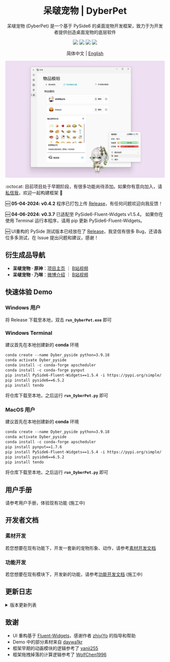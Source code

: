 <h1 align="center">
  呆啵宠物  |  DyberPet
</h1>

<p align="center">
  呆啵宠物 (DyberPet) 是一个基于 PySide6 的桌面宠物开发框架，致力于为开发者提供创造桌面宠物的底层软件
</p>

<p align="center">
  <a>
    <img src="https://img.shields.io/github/license/ChaozhongLiu/DyberPet.svg">
  </a>

  <a style="text-decoration:none">
    <img src="https://img.shields.io/github/downloads/ChaozhongLiu/DyberPet/total.svg"/>
  </a>

  <a style="text-decoration:none">
    <img src="https://img.shields.io/badge/python-3.9+-blue.svg" />
  </a>

  <a style="text-decoration:none">
    <img src="https://img.shields.io/badge/DyberPet-v0.4.2-green.svg"/>
  </a>
</p>

<p align="center">
简体中文 | <a href="README_EN.md">English</a>
</p>

![Interface](https://raw.githubusercontent.com/ChaozhongLiu/DyberPet/main/docs/DyberPet.png)

  
:octocat: 目前项目处于早期阶段，有很多功能尚待添加。如果你有意向加入，请[私信我](https://space.bilibili.com/39307302)，欢迎一起构建框架 🥰 
  
:new: **05-04-2024: v0.4.2** 程序已打包上传 [Release](https://github.com/ChaozhongLiu/DyberPet/releases/tag/v0.4.2)，有任何问题欢迎向我反馈！  
  
:new: **04-06-2024: v0.3.7** 已适配至 PySide6-Fluent-Widgets v1.5.4。 如果你在使用 Terminal 运行本程序，请用 pip 更新 PySide6-Fluent-Widgets。  
  
:new: UI重构的 PySide 测试版本已经放在了 [Release](https://github.com/ChaozhongLiu/DyberPet/releases/tag/v0.3.1b)，我坚信有很多 Bug，还请各位多多测试，在 Issue 提出问题和建议，感谢！
 


## 衍生成品导航 

- **呆啵宠物 · 原神**：[项目主页](https://github.com/ChaozhongLiu/DyberPet_GenshinImpact) ｜ [B站视频](https://www.bilibili.com/video/BV1fd4y1W7ht)
- **呆啵宠物 · 乃琳**：[微博介绍](https://m.weibo.cn/2765930401/4869193126380684) ｜ [B站视频](https://www.bilibili.com/video/BV1qe4y1F7or)


## 快速体验 Demo
### Windows 用户
  将 Release 下载至本地，双击 **``run_DyberPet.exe``** 即可


### Windows Terminal
  建议首先在本地创建新的 **conda** 环境  
  ```
  conda create --name Dyber_pyside python=3.9.18
  conda activate Dyber_pyside
  conda install -c conda-forge apscheduler
  conda install -c conda-forge pynput
  pip install PySide6-Fluent-Widgets==1.5.4 -i https://pypi.org/simple/
  pip install pyside6==6.5.2
  pip install tendo
  ```
  将仓库下载至本地，之后运行 **``run_DyberPet.py``** 即可

  
### MacOS 用户
  建议首先在本地创建新的 **conda** 环境  
  ```
  conda create --name Dyber_pyside python=3.9.18
  conda activate Dyber_pyside
  conda install -c conda-forge apscheduler
  pip install pynput==1.7.6
  pip install PySide6-Fluent-Widgets==1.5.4 -i https://pypi.org/simple/
  pip install pyside6==6.5.2
  pip install tendo
  ```
  将仓库下载至本地，之后运行 **``run_DyberPet.py``** 即可


## 用户手册
请参考用户手册，体验现有功能 (施工中)




## 开发者文档
### 素材开发
若您想要在现有功能下，开发一套新的宠物形象、动作，请参考[素材开发文档](docs/art_dev.md)

### 功能开发
若您想要在现有模块下，开发新的功能，请参考[功能开发文档](README.md) (施工中)


## 更新日志

<details>
  <summary>版本更新列表</summary>
  
**v0.4.2 - 05/04/2024**
- 简化了右键菜单结构
- 给宠物拖拽添加了反弹机制

**v0.4.2 - 05/03/2024**
- 添加了 ``自定义动作`` 和 ``动作设计`` 功能
- 完善了动画面板的功能和 UI
- 添加了动画面板相关的翻译
  
**v0.4.1 - 04/20/2024**
- ``ActData`` 添加了 ``special_act`` 属性
- 如果你曾在 04/18 - 04/20 之间测试使用过新的终端版本程序，或许需要删除 ``data/act_data.json`` 重新生成

**v0.4.1 - 04/18/2024**
- 在新的``ActData``基础上
  - 更新了交互模块、附件模块的逻辑
- 给 ``act``、``acc``、``anchor`` 添加了``跳过``的配置数值
  - 各模块判定为跳过动画是会按设定的逻辑执行
  - 动画模块&交互模块：按跳过的配置 图像静止不动
  - 附件模块：遇到跳过会暂时隐藏，直至下一个附件动画出现
- 下一步会开发动作模块 UI，用来自定义动作

**v0.4.0 - 04/14/2024**
- 重构了动画模块的配置数据结构 ``ActData``
- 在新的数据结构基础上
  - 更新了动画模块的逻辑
  - 更新了动画选择菜单的功能逻辑
  - ！交互模块仍未更新，可能会触发问题

**v0.3.7 - 04/09/2024**
- 给角色面板添加了更多的指南
- 角色如果包含 ``items`` 文件夹，会自动判定并导入其中的物品

**v0.3.7 - 04/06/2024**
- 通知栏剩余翻译完成
- 采用 Fluent-Widgets 优化了通知栏 UI
- 优化了缩放逻辑以避免在 MacOS 中的地面判断 bug
- 适配到了 Fluent-Widgets 1.5.4 版本；请尝试使用 pip 更新环境中的 PySide6-Fluent-Widgets

**v0.3.7 - 03/31/2024**
- 代办事项 UI 和功能完成
- 角色面板的翻译全部完成

**v0.3.6 - 03/15/2024**
- 每日进度功能代码更新
- 存档数据新增了 ``task_data.json``
  - 存档导出、快速存储时会被备份，但不会被导入
  - ``conf.py`` 中增加了 ``TaskData`` 的各种操作
  - App 启动时加载 ``settings.task_data``

**v0.3.6 - 03/05/2024**
- 专注任务功能代码基本完成
- 优化了番茄钟和专注时间倒计时UI的显示区域及其对主动画模块的影响

**v0.3.5 - 02/18/2024**
- 日常任务 UI 设计完毕
- 日常目标 UI init

**v0.3.5 - 02/04/2024**
- 日常任务 UI init

**v0.3.5 - 01/21/2024**
- 动作管理 UI init
- 将程序中几乎所有的 ``QImage`` 替换成了 ``QPixmap``，以节省内存，优化运行效率

**v0.3.4 - 01/21/2024**
- 商店购买和出售功能实装

**v0.3.4 - 01/18/2024**
- 商店 UI 同步角色属性进行刷新
  - 物品增减
  - 角色好感度变化
  - 切换角色
  - 导入存档
- 物品默认价格按星级提升

**v0.3.4 - 01/16/2024**
- 商店 UI 代码完成
  - 界面设计和代码完成
  - 实装了按字符搜索
  - 实装了按标签筛选
- 商店各项功能暂未完成

**v0.3.4 - 12/26/2023**
- 高分辨率屏幕图片缩放优化
- Avatar Label 生成方法优化
- 将默认未知 Icon 换成了空白图片

**v0.3.4 - 12/13/2023**
- BUFF系统 init
  - 物品（包括宠物）添加了 ``buff`` 属性，详见 [buffModule](DyberPet/Dashboard/buffModule.py)
  - 状态面板添加了 Buff 的运算和 UI，仍在施工中
- 薯条、汉堡、派蒙均添加了 ``buff`` 属性作为demo的例子
- ``HP`` 下降timer缩短为1分钟

**v0.3.3 - 11/28/2023**
- 宠物系统 init
  - 宠物是每个角色的宠物（宠物的宠物 hhh），作为Item Class，可被获取
  - 宠物可跟随角色，或自由活动
  - 宠物可对角色有Buff加成（未完成）
- 添加了 ``派蒙`` 作为一个宠物的例子
- **声明**：从v0.3.3起，桌宠将用``角色``指代，桌宠的宠物用``宠物``指代

**v0.3.2 - 11/24/2023**
- 背包面板刷新机制
- 金币系统 init

**v0.3.2 - 11/21/2023**
- 背包面板基本完成
- 背包空白格背景颜色更改
- 切换宠物时的刷新还未完成
- 删除了旧的背包UI
- 进行了少量的代码清理

**v0.3.2 - 11/16/2023**
- 背包面板 init
  
**v0.3.2 - 11/12/2023**
- 状态信息构建完成
- 角色面板构建完成

**v0.3.1b - 11/10/2023**
- 角色面板 init
- 状态信息日志 Widget init

**v0.3.1b - 11/05/2023**
- 修复了设置界面圆角显示不全的问题
- 优化了菜单 UI 子菜单点击的行为逻辑
- 修复了屏幕缩放导致部分组件重叠的问题
- MacOS 的兼容性改进
  - 修复附件模块无法正常显示的问题
  - 修复“前往文件夹”无法运行的问题
  - 优化窗口大小计算，但Mac仍然存在屏幕大小获取问题
  
**v0.3.1b - 10/27/2023**
- 切换了打包方式
  
**v0.3.1 - 10/21/2023**
- 切换至了 PySide6-Fluent-Widgets 1.3.3
- 修复了一些上报和未上报的潜在bug
- 补充了一些缺失的翻译
- 近期更新的本地测试完成
- release 添加 PySide6 版本


**v0.3.0a - 10/21/2023**
- 完成了物品模组功能
- 完成了物品模组的翻译


**v0.3.0a - 10/17/2023**
- 框架 main 分支迁移至 PySide6

    
**v0.3.0a - 10/08/2023**
- 框架迁移至 PySide6
- 添加了物品模组功能（未完成）

**v0.3.0a - 09/24/2023**
- 添加了系统及 UI
  - 基本设置 UI：替换了原本的设置，更贴近 Windows11；增加了语言切换设置
  - 存档管理 UI：实装了存档系统，包括存档的导出、导入，快速存档功能
  - 角色管理 UI：显示角色列表，包含启动按钮、角色信息卡片
- 存档系统改动
  - 存档改动为每个角色独立
  - 添加了新旧存档的自动转换代码
  - 添加了存档文件的各种操作（详见 [添加了系统及 UI]）
- 语言切换
  - 完成了语言切换功能
  - 新增了语言切换相关的文件：``langs.pro``, ``res/language``
  - 部分完成了中英两种语言的翻译
- 重构了原有 UI
  - 利用 PyQt5 原生功能重新实现 按分辨率和缩放改变大小
  - 优化了菜单 UI，替换为 PyQt-Fluent-Widgets RoundMenu
  - 将状态栏移动到了右键菜单中
  - 开启计划任务时，进度条会持续出现在宠物上方
  - 替换了通知窗口的关闭按钮
- 角色添加功能
  - 角色管理UI基本完成
  - 实现了角色添加的基本功能

  
**v0.2.2 - 03/14/2023**
- 数据存写大概花费0.43ms，有极小概率在该间隔内关闭软件导致数据丢失。本次优化在每次关闭前主动存储一次数据，并冻结数据，执行退出。
  
**v0.2.2 - 03/09/2023**
- 可以客制化番茄钟了
- 修复了狂爆物品的另一个大bug
  
**v0.2.2 - 03/08/2023**
- Mac不兼容通知栏关闭按钮，故优化了关闭按钮UI
  
**v0.2.2 - 03/07/2023**
- 附件动作的``follow_mouse``属性添加了``"x"`` 和 ``"y"``的选项，可单独跟随x或y轴
  
**v0.2.2 - 03/05/2023**
- 常驻动作数据结构修改，bug修复
- 同伴添加了常驻动作判定，需要在是主宠物时进行设定
  
**v0.2.2 - 03/04/2023**
- 添加了下落的前置动作``prefall``，将在鼠标松开后执行
- 背包分成了食物和收藏品两栏
  
**v0.2.2 - 03/03/2023**
- 右键菜单中增加了常驻动作选项，可以改变闲置时的默认动作，选中后将不在随机播放其他动作
  
**v0.2.2 - 03/02/2023**
- 交互功能添加了水平跟随目标的功能
- 添加了跟随鼠标的功能
- 目标跟随需要在``pet_conf.json``中定义``left``向左移动和 ``right``向右移动的动作
  
**v0.2.2 - 03/01/2023**
- 存档系统初步功能上线
  
**v0.2.1 - 02/25/2023**
- ``fv_reward``属性可设置为list，物品可出现在多个等级奖励中
  
**v0.2.1 - 02/23/2023**
- Windows系统添加了subwindow属性
- 禁用掉落时，缩放宠物不会闪回地面
  
**v0.2.1 - 02/22/2023**
- 优化了缩放机制
- 物品数量为1时不显示数字
- 优化了主宠物列表判断和默认宠物的保存方式
  
**v0.2.0 - 02/21/2023**
- MacOS 兼容性代码改进
- 增加好感度等级奖励的补偿系统
  
**v0.2.0 - 02/18/2023**
- 设置中添加了启动默认角色的选择
- 切换角色增加了问候通知
- 添加了 NoDropShadowWindowHint （为MacOS准备）
  
**v0.1.19 - 02/16/2023**
- 设置中可以静音了
- 添加了统计陪伴天数及显示铭牌的功能
  
**v0.1.18 - 02/12/2023**
- 对话框自动添加上一步按钮
- 调整了对特殊中文字符的长度计算
  
**v0.1.18 - 02/11/2023**
- 增加了附属宠物和主宠物的连接
- 保证收藏品在随机掉落中不重复出现
- 整理了可变更的系统数值
  
**v0.1.18 - 02/10/2023**
- 添加了对话界面和功能（暂未实装素材）
  
**v0.1.17 - 02/05/2023**
- 给通知系统语音添加了优先级``sound_priority``属性
- 增加了点击时的随机语音事件
- 增加了纳西妲的语音库
  
**v0.1.16 - 02/01/2023**
- 实现了多屏之间转移（测试中）
- 规避了专注时间0分0秒相关的闪退bug
- 解决了不能言说的狂爆物品惊天大bug
- 停止按钮按下后会立刻失效，避免多次结算
- 修复了快速点击鼠标微小位移造成闪现的bug
- 修复了召唤同伴放大时显示不全的问题
- 修复了一定条件下缩放宠物派蒙位置问题
  
**v0.1.15 - 01/29/2023**
- 取消屏幕缩放对图片大小的影响
- 重力加速度最小值变为0.01
- 数值栏字体固定为Times
- 设置内添加是否置顶的选项
  
**v0.1.14 - 01/28/2023**
- 修复了禁用掉落时不会触发摸摸事件的bug
- ``pets.json``转移到了``res/role/``
  
**v0.1.14 - 01/23/2023**
- ``item_config``更新
  - 添加了``fv_reward``: int，将物品设定为好感度升级奖励
  - 修复了label anchor未随缩放比例改变的bug
  - 重力加速度最小值变为0.01
  - 取消屏幕缩放比例对图片大小的影响
  
**v0.1.14 - 01/22/2023**
- ``pet_config['acc_act']``更新
  - ``timeout``：true/false 动画结束后关闭 / 不断循环
  - ``unique``：true/false 可否存在多个一样的附件
  - ``closable``：true/false 可否关闭（右键菜单关闭）
  - ``follow_main``：true/false 是否跟随主程序移动
  - ``speed_follow_main``：int 跟随主程序的移动速度
  
**v0.1.13 - 01/21/2023**
- 优化了widget size的动态变化逻辑
- 修复了没有随机动作或随机动作概率为零时的报错
- 通知栏边框变为圆弧
- 饱食度下降间隔变为 2min
- ``pet_config`` 更新
  - 添加了``subpet``，用来定义宠物的附属宠物
  - ``item_favorite``, ``item_dislike`` 变更为``dict``, 增加了物品好感度倍率数值
- ``item_config``更新
  - 添加了``type``, 可添加消耗品``consumable``和收藏品``collection``两类物品，收藏品不可使用
- ``act_config``更新
  - 添加了``anchor``属性，将根据锚点自动移动动画
- 开始施工语言更换
  
**v0.1.12 - 01/15/2023**
- 待机动作（default）将持续进行
- 更改了数值模块的逻辑，目前所有宠物共用一套数值
  - 删除了``pet_config``中的 ``gravity``, ``hp_interval``, ``fv_interval``
- 进程多开被禁止，以防数据存储混乱
- 多开禁止的情况下，为了能够让多个宠物同屏，增加了``召唤同伴``的功能
- 增加了鼠标点击触发的``摸摸事件``，宠物可定义摸摸的动作，并大概率触发向上浮动的心心，小概率获得物品掉落
- 增加了物品掉落的动画，掉落物品呈抛物线掉落在底部任务栏

**v0.1.11 - 01/07/2023**
- 添加了设置界面，可以改变大小、重力、拖拽速度、音量
- 添加了组件动作：现在支持动作包含另一个动画的功能（具体见素材开发文档）
- 物品使用添加了宠物喜爱度的分级，可设置不同的声音、动作
- 支持宠物自定义通知图标和声音，在``res/role/NAME/note/`` 中添加 （具体见素材开发文档）
- 宠物移动行为增加了屏幕边界
  
**v0.1.10 - 12/28/2022**
- 通知栏的图标和声音与 note_type 关联，可在 ``res/role/PETNAME/note/note_config.json`` 中自定义
  
**v0.1.10 - 12/27/2022**
- 更新了提醒事项的 UI
- 更新了饱食度随时间下降的计算逻辑，每一分钟都会变化，但只显示百分比，与用户定义的 ``hp_interval`` 相关
  
**v0.1.9 - 12/25/2022**
- 更新了番茄钟和专注时间的 UI
- 番茄钟和专注时间的开始和取消移动到了各自的界面内，不再使用菜单进行
- 专注时间可以暂停了
- 专注时间取消也会按已经行的时长获取物品奖励
  
**v0.1.8 - 12/21/2022**
- 界面大小加入了屏幕缩放比例的考虑
- UI 仍然没有全部完成
- 加入了圣诞限定小猫角色
  
**v0.1.8 - 12/19/2022**
- 交互模块QTimer变为更加精准的Timer
  
**v0.1.8 - 12/18/2022**
- 数值系统更新：健康值和心情值替换为 饱食度、好感度，并更新了数值系统及其 UI
- 增加了更多模块连接
  - 数值改变将影响随即动作的触发几率、每个动作的具体概率
  - 动作和物品将伴随好感度提升解锁
  - 更多细节将在用户手册和素材开发文档中更新
- 下落动作细分为 下落中 + 落地动作 两个部分
- 更新了背包系统的 UI，后续将逐渐更新所有的 UI 界面
  
**v0.1.7 - 12/11/2022**
- 添加了计划任务完成后的物品掉落事件

**v0.1.7 - 12/10/2022**
- 添加了背包系统，可以使用宠物获得的物品（目前只是功能测试阶段，UI极其丑陋，甚至不一致）
  - 在 settings 中增加了 pet_data，用来存储宠物数值和物品的数据
  - 添加了 item_data 和 ``res/items/item_config.json``，用于素材开发中设定物品属性（素材开发文档待更新）
  - 完善了背包交互的一系列可能行为的系统反馈，尽可能考虑了各种情况（可能仍然有bug）
  - 连接了物品使用与数值变化、动画播放
- 添加了通知系统，将取代旧版本中的对话框
  - 定义了 QToaster class 及目前定义的通知类型字段
  - 通知消息会伴随喵叫声
  - 为物品使用和数值变化添加了通知
  - 为计划任务添加了通知，删除了对话框显示（代码仍然在）

**v0.1.6 - 12/03/2022**
- 添加了提醒事项的到时提醒
- 添加了间隔提醒功能
- 关闭宠物后，备忘录会保留
- 添加了对话显示的排队系统，避免冲突

**v0.1.6 - 12/02/2022**
- 添加了专注时间功能
- 添加了番茄时钟和专注时间的倒计时
- 添加了提醒事项（备忘录）
- 该版本下，健康和心情会不断下降，暂时没有和其他功能连接，会在后续版本中添加

**v0.1.5 - 11/27/2022**
- 解决了使用 ``apscheduler`` 时 ``pyinstaller`` 的 bug
- 添加了番茄时间功能

**v0.1.5 - 11/26/2022**
- 采用 ``apscheduler`` 规范化了计划任务模块
- 增加了宠物数值相关数据的读取、修改、存储系统
- 重构了文件夹结构

**v0.1.5 - 11/25/2022**
- 增加了对话框和显示对话的功能
- 增加了计划任务模块
- 计划任务模块增加任务：运行时打招呼、健康和心情随时间下降

**v0.1.4 - 11/23/2022**
- 增加了心情数值
- 更新了呆啵宠物的图标

**v0.1.4 - 11/20/2022**
- 增加了鼠标停留时数值系统的显示 （未实装功能）

**v0.1.3 - 11/19/2022**
- 模块化重构了项目代码

**v0.1.2 - 11/14/2022**
- 最初版本上线


</details>

## 致谢
- UI 重构基于 [Fluent-Widgets](https://github.com/zhiyiYo/PyQt-Fluent-Widgets)，感谢作者 [zhiyiYo](https://github.com/zhiyiYo) 的指导和帮助
- Demo 中的部分素材来自 [daywa1kr](https://github.com/daywa1kr/Desktop-Cat)
- 框架早期的动画模块的逻辑参考了 [yanji255](https://toscode.gitee.com/yanji255/desktop_pet/)  
- 框架拖拽掉落的计算逻辑参考了 [WolfChen1996](https://github.com/WolfChen1996/DesktopPet)

